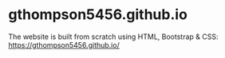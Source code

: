 # gthompson5456.github.io
The website is built from scratch using HTML, Bootstrap & CSS: https://gthompson5456.github.io/
